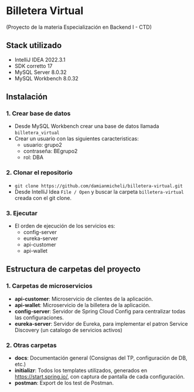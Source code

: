 # Billetera Virtual
(Proyecto de la materia Especialización en Backend I - CTD)

## Stack utilizado
- IntelliJ IDEA 2022.3.1
- SDK corretto 17
- MySQL Server 8.0.32
- MySQL Workbench 8.0.32

## Instalación
### 1. Crear base de datos
- Desde MySQL Workbench crear una base de datos llamada `billetera_virtual`
- Crear un usuario con las siguientes caracteristicas:
  - usuario: grupo2
  - contraseña: BEgrupo2
  - rol: DBA
### 2. Clonar el repositorio 
- `git clone https://github.com/damianmicheli/billetera-virtual.git`
- Desde IntelliJ Idea `File / Open` y buscar la carpeta `billetera-virtual` creada con el git clone.
### 3. Ejecutar
- El orden de ejecución de los servicios es:
  - config-server
  - eureka-server
  - api-customer
  - api-wallet

## Estructura de carpetas del proyecto
### 1. Carpetas de microservicios
- **api-customer**: Microservicio de clientes de la aplicación.
- **api-wallet**: Microservicio de la billetera de la aplicación.
- **config-server**: Servidor de Spring Cloud Config para centralizar todas las configuraciones.
- **eureka-server**: Servidor de Eureka, para implementar el patron Service Discovery (un catalogo de servicios activos)
### 2. Otras carpetas
- **docs**: Documentación general (Consignas del TP, configuración de DB, etc.)
- **initializr**: Todos los templates utilizados, generados en https://start.spring.io/, con captura de pantalla de cada configuración. 
- **postman**: Export de los test de Postman.